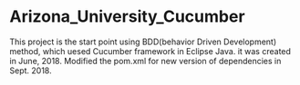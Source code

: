# Arizona_University_Cucumber
This project is the start point using BDD(behavior Driven Development) method, which uesed Cucumber framework in Eclipse Java. it was created in June, 2018. Modified the pom.xml for new version of dependencies in Sept. 2018.
